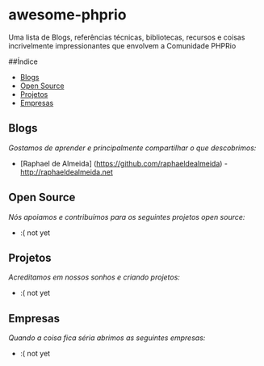 # awesome-phprio
Uma lista de Blogs, referências técnicas, bibliotecas, recursos e coisas incrivelmente impressionantes que envolvem a Comunidade PHPRio

##Índice
* [Blogs](#blogs)
* [Open Source](#open-source)
* [Projetos](#projetos)
* [Empresas](#empresas)


## Blogs
*Gostamos de aprender e principalmente compartilhar o que descobrimos:*
* [Raphael de Almeida] (https://github.com/raphaeldealmeida) - http://raphaeldealmeida.net

## Open Source
*Nós apoiamos e contribuímos para os seguintes projetos open source:*
* :( not yet

## Projetos
*Acreditamos em nossos sonhos e criando projetos:*
* :( not yet

## Empresas
*Quando a coisa fica séria abrimos as seguintes empresas:*
* :( not yet
